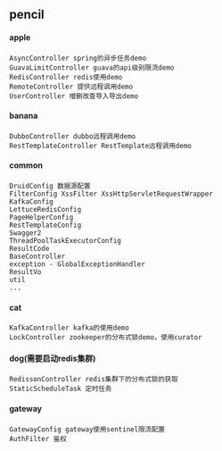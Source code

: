 ## pencil
  #### apple
    AsyncController spring的异步任务demo
    GuavaLimitController guava的api级别限流demo
    RedisController redis使用demo
    RemoteController 提供远程调用demo
    UserController 增删改查导入导出demo
  #### banana
    DubboController dubbo远程调用demo
    RestTemplateController RestTemplate远程调用demo
  #### common
    DruidConfig 数据源配置
    FilterConfig XssFilter XssHttpServletRequestWrapper
    KafkaConfig
    LettuceRedisConfig
    PageHelperConfig
    RestTemplateConfig
    Swagger2
    ThreadPoolTaskExecutorConfig
    ResultCode
    BaseController
    exception - GlobalExceptionHandler
    ResultVo
    util
    ...
  #### cat
    KafkaController kafka的使用demo
    LockController zookeeper的分布式锁demo，使用curator
  #### dog(需要启动redis集群)
    RedissonController redis集群下的分布式锁的获取
    StaticScheduleTask 定时任务
  #### gateway
    GatewayConfig gateway使用sentinel限流配置
    AuthFilter 鉴权